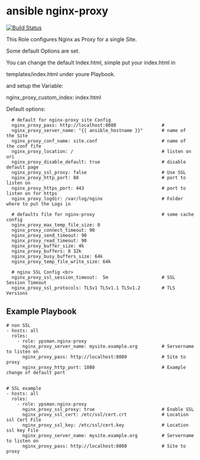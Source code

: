 ansible nginx-proxy
===================
[![Build Status](https://travis-ci.org/ypsman/ansible-nginx-proxy.svg?branch=master)](https://travis-ci.org/ypsman/ansible-nginx-proxy)

This Role configures Nginx as Proxy for a single Site.

Some default Options are set.

You can change the default Index.html, simple put your index.html in

templates/index.html under youre Playbook.

and setup the Variable:

nginx_proxy_custom_index: index.html


Default options: 

      # default for nginx-proxy site Config 
      nginx_proxy_pass: http://localhost:8080                 # 
      nginx_proxy_server_name: "{{ ansible_hostname }}"       # name of the Site 
      nginx_proxy_conf_name: site.conf                        # name of the conf fife 
      nginx_proxy_location: /                                 # listen on uri 
      nginx_proxy_disable_default: true                       # disable default page 
      nginx_proxy_ssl_proxy: false                            # Use SSL 
      nginx_proxy_http_port: 80                               # port to listen on 
      nginx_proxy_https_port: 443                             # port to listen on for https 
      nginx_proxy_logdir: /var/log/nginx                      # Folder where to put the Logs in 

      # defaults file for nginx-proxy                         # some cache config 
      nginx_proxy_max_temp_file_size: 0   
      nginx_proxy_connect_timeout: 90 
      nginx_proxy_send_timeout: 90 
      nginx_proxy_read_timeout: 90
      nginx_proxy_buffer_size: 4k 
      nginx_proxy_buffers: 8 32k 
      nginx_proxy_busy_buffers_size: 64k 
      nginx_proxy_temp_file_write_size: 64k 

      # nginx SSL Config <br>
      nginx_proxy_ssl_session_timeout:  5m                    # SSL Session Timeout 
      nginx_proxy_ssl_protocols: TLSv1 TLSv1.1 TLSv1.2        # TLS Versions 
      

Example Playbook
----------------

    # non SSL
    - hosts: all
      roles:
        - role: ypsman.nginx-proxy
          nginx_proxy_server_name: mysite.example.org         # Servername to listen on  
          nginx_proxy_pass: http://localhost:8080             # Site to proxy
          nginx_proxy_http_port: 1080                         # Example change of default port


    # SSL example
    - hosts: all
      roles:
        - role: ypsman.nginx-proxy
          nginx_proxy_ssl_proxy: true                         # Enable SSL
          nginx_proxy_ssl_cert: /etc/ssl/cert.crt             # Location ssl Cert File
          nginx_proxy_ssl_key: /etc/ssl/cert.key              # Location ssl key File
          nginx_proxy_server_name: mysite.example.org         # Servername to listen on  
          nginx_proxy_pass: http://localhost:8080             # Site to proxy

